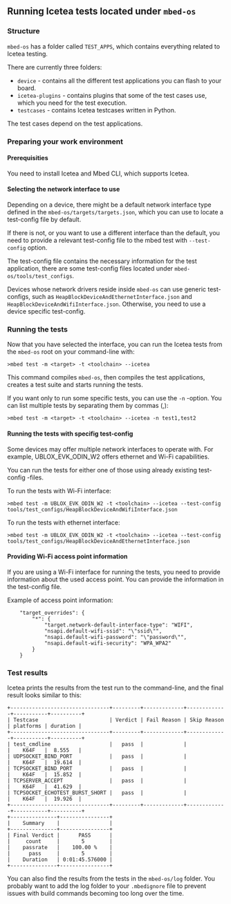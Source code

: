 ## Running Icetea tests located under `mbed-os`

### Structure

`mbed-os` has a folder called `TEST_APPS`, which contains everything related to Icetea testing.

There are currently three folders:

- `device` - contains all the different test applications you can flash to your board.
- `icetea-plugins` - contains plugins that some of the test cases use, which you need for the test execution.
- `testcases` - contains Icetea testcases written in Python.

The test cases depend on the test applications.

### Preparing your work environment

#### Prerequisities

You need to install Icetea and Mbed CLI, which supports Icetea.

#### Selecting the network interface to use

Depending on a device, there might be a default network interface type defined in the `mbed-os/targets/targets.json`, which you can use to locate a test-config file by default.

If there is not, or you want to use a different interface than the default, you need to provide a relevant test-config file to the mbed test with `--test-config` option.

The test-config file contains the necessary information for the test application, there are some test-config files located under `mbed-os/tools/test_configs`.

Devices whose network drivers reside inside `mbed-os` can use generic test-configs, such as `HeapBlockDeviceAndEthernetInterface.json` and `HeapBlockDeviceAndWifiInterface.json`. Otherwise, you need to use a device specific test-config.

### Running the tests

Now that you have selected the interface, you can run the Icetea tests from the `mbed-os` root on your command-line with:

`>mbed test -m <target> -t <toolchain> --icetea`

This command compiles `mbed-os`, then compiles the test applications, creates a test suite and starts running the tests.

If you want only to run some specific tests, you can use the `-n` -option. You can list multiple tests by separating them by commas (,):

`>mbed test -m <target> -t <toolchain> --icetea -n test1,test2`

#### Running the tests with specifig test-config

Some devices may offer multiple network interfaces to operate with. For example, UBLOX_EVK_ODIN_W2 offers ethernet and Wi-Fi capabilities.

You can run the tests for either one of those using already existing test-config -files.

To run the tests with Wi-Fi interface:

`>mbed test -m UBLOX_EVK_ODIN_W2 -t <toolchain> --icetea --test-config tools/test_configs/HeapBlockDeviceAndWifiInterface.json`

To run the tests with ethernet interface:

`>mbed test -m UBLOX_EVK_ODIN_W2 -t <toolchain> --icetea --test-config tools/test_configs/HeapBlockDeviceAndEthernetInterface.json`

#### Providing Wi-Fi access point information

If you are using a Wi-Fi interface for running the tests, you need to provide information about the used access point. You can provide the information in the test-config file.

Example of access point information:

```
    "target_overrides": {
        "*": {
            "target.network-default-interface-type": "WIFI",
            "nsapi.default-wifi-ssid": "\"ssid\"",
            "nsapi.default-wifi-password": "\"password\"",
            "nsapi.default-wifi-security": "WPA_WPA2"
        }
    }
```

### Test results

Icetea prints the results from the test run to the command-line, and the final result looks similar to this:

```
+--------------------------------+---------+-------------+-------------+-----------+----------+
| Testcase                       | Verdict | Fail Reason | Skip Reason | platforms | duration |
+--------------------------------+---------+-------------+-------------+-----------+----------+
| test_cmdline                   |   pass  |             |             |    K64F   |  8.555   |
| UDPSOCKET_BIND_PORT            |   pass  |             |             |    K64F   |  19.614  |
| TCPSOCKET_BIND_PORT            |   pass  |             |             |    K64F   |  15.852  |
| TCPSERVER_ACCEPT               |   pass  |             |             |    K64F   |  41.629  |
| TCPSOCKET_ECHOTEST_BURST_SHORT |   pass  |             |             |    K64F   |  19.926  |
+--------------------------------+---------+-------------+-------------+-----------+----------+
+---------------+----------------+
|    Summary    |                |
+---------------+----------------+
| Final Verdict |      PASS      |
|     count     |       5        |
|    passrate   |    100.00 %    |
|      pass     |       5        |
|    Duration   | 0:01:45.576000 |
+---------------+----------------+
```

You can also find the results from the tests in the `mbed-os/log` folder. You probably want to add the log folder to your `.mbedignore` file to prevent issues with build commands becoming too long over the time.

